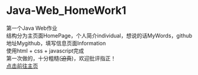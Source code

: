 # Java-Web_HomeWork1
第一个Java Web作业<br>
结构分为主页面HomePage，个人简介individual，想说的话MyWords，github地址Mygithub，填写信息页面Information<br>
使用html + css + javascript完成<br>
第一次做的，十分粗糙(~~迫真~~)，欢迎批评指正！<br>
[点击前往主页](HomePage.html)
